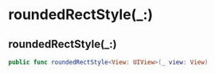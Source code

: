 # roundedRectStyle(\_:)

## roundedRectStyle(\_:)

``` swift
public func roundedRectStyle<View: UIView>(_ view: View)
```
